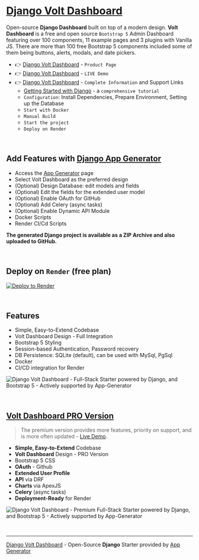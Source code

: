 # [Django Volt Dashboard](https://app-generator.dev/product/volt-dashboard/django/)

Open-source **Django Dashboard** built on top of a modern design. **Volt Dashboard** is a free and open source `Bootstrap 5` Admin Dashboard featuring over 100 components, 11 example pages and 3 plugins with Vanilla JS. There are more than 100 free Bootstrap 5 components included some of them being buttons, alerts, modals, and date pickers.

- 👉 [Django Volt Dashboard](https://app-generator.dev/product/volt-dashboard/django/) - `Product Page`
- 👉 [Django Volt Dashboard](https://django-volt.onrender.com/) - `LIVE Demo` 
- 👉 [Django Volt Dashboard](https://app-generator.dev/docs/products/django/volt-dashboard/index.html) - `Complete Information` and Support Links
  - [Getting Started with Django](https://app-generator.dev/docs/technologies/django/index.html) - a `comprehensive tutorial`
  - `Configuration`: Install Dependencies, Prepare Environment, Setting up the Database 
  - `Start with Docker`
  - `Manual Build`
  - `Start the project`
  - `Deploy on Render`

<br />

## Add Features with [Django App Generator](https://app-generator.dev/tools/django-generator/)

- Access the [App Generator](https://app-generator.dev/tools/django-generator/) page
- Select Volt Dashboard as the preferred design
- (Optional) Design Database: edit models and fields
- (Optional) Edit the fields for the extended user model
- (Optional) Enable OAuth for GitHub
- (Optional) Add Celery (async tasks)
- (Optional) Enable Dynamic API Module
- Docker Scripts
- Render CI/Cd Scripts

**The generated Django project is available as a ZIP Archive and also uploaded to GitHub.**

<br />

## Deploy on `Render` (free plan)

[![Deploy to Render](https://render.com/images/deploy-to-render-button.svg)](https://render.com/deploy)

<br /> 

## Features

- Simple, Easy-to-Extend Codebase
- Volt Dashboard Design - Full Integration 
- Bootstrap 5 Styling 
- Session-based Authentication, Password recovery
- DB Persistence: SQLite (default), can be used with MySql, PgSql
- Docker 
- CI/CD integration for Render 

![Django Volt Dashboard - Full-Stack Starter powered by Django, and Bootstrap 5 - Actively supported by App-Generator](https://user-images.githubusercontent.com/51070104/168843604-b026fd94-5969-4be7-81ac-5887cf0958e5.png)

<br />

## [Volt Dashboard PRO Version](https://app-generator.dev/product/volt-dashboard-pro/django/)

> The premium version provides more features, priority on support, and is more often updated - [Live Demo](https://django-volt-dashboard-pro.onrender.com).

- **Simple, Easy-to-Extend** Codebase
- **Volt Dashboard** Design - PRO Version
- Bootstrap 5 CSS
- **OAuth** - Github
- **Extended User Profile**
- **API** via DRF 
- **Charts** via ApexJS 
- **Celery** (async tasks)
- **Deployment-Ready** for Render 

![Django Volt Dashboard - Premium Full-Stack Starter powered by Django, and Bootstrap 5 - Actively supported by App-Generator](https://github.com/user-attachments/assets/d24feda4-e4ff-4348-b335-429230dd7815)

<br />

---
[Django Volt Dashboard](https://app-generator.dev/product/volt-dashboard/django/) - Open-Source **Django** Starter provided by [App Generator](https://app-generator.dev)
